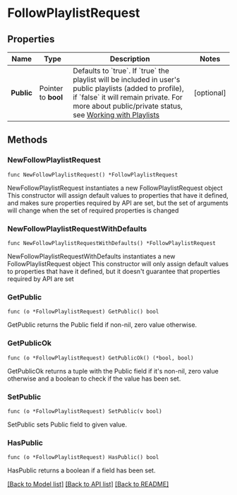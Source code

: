# FollowPlaylistRequest

## Properties

Name | Type | Description | Notes
------------ | ------------- | ------------- | -------------
**Public** | Pointer to **bool** | Defaults to &#x60;true&#x60;. If &#x60;true&#x60; the playlist will be included in user&#39;s public playlists (added to profile), if &#x60;false&#x60; it will remain private. For more about public/private status, see [Working with Playlists](/documentation/web-api/concepts/playlists)  | [optional] 

## Methods

### NewFollowPlaylistRequest

`func NewFollowPlaylistRequest() *FollowPlaylistRequest`

NewFollowPlaylistRequest instantiates a new FollowPlaylistRequest object
This constructor will assign default values to properties that have it defined,
and makes sure properties required by API are set, but the set of arguments
will change when the set of required properties is changed

### NewFollowPlaylistRequestWithDefaults

`func NewFollowPlaylistRequestWithDefaults() *FollowPlaylistRequest`

NewFollowPlaylistRequestWithDefaults instantiates a new FollowPlaylistRequest object
This constructor will only assign default values to properties that have it defined,
but it doesn't guarantee that properties required by API are set

### GetPublic

`func (o *FollowPlaylistRequest) GetPublic() bool`

GetPublic returns the Public field if non-nil, zero value otherwise.

### GetPublicOk

`func (o *FollowPlaylistRequest) GetPublicOk() (*bool, bool)`

GetPublicOk returns a tuple with the Public field if it's non-nil, zero value otherwise
and a boolean to check if the value has been set.

### SetPublic

`func (o *FollowPlaylistRequest) SetPublic(v bool)`

SetPublic sets Public field to given value.

### HasPublic

`func (o *FollowPlaylistRequest) HasPublic() bool`

HasPublic returns a boolean if a field has been set.


[[Back to Model list]](../README.md#documentation-for-models) [[Back to API list]](../README.md#documentation-for-api-endpoints) [[Back to README]](../README.md)


